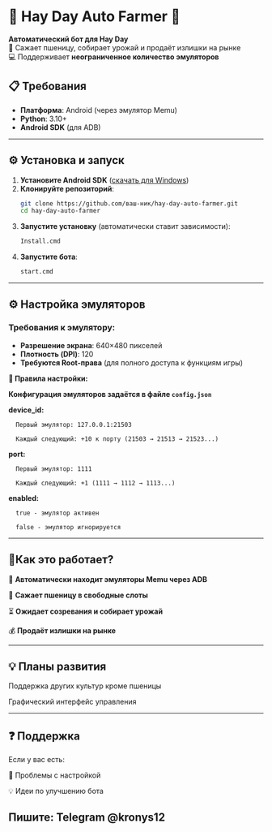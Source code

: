 # 🚜 Hay Day Auto Farmer 🤖

**Автоматический бот для Hay Day**  
🌾 Сажает пшеницу, собирает урожай и продаёт излишки на рынке  
💻 Поддерживает **неограниченное количество эмуляторов**  


## 📋 Требования
- **Платформа**: Android (через эмулятор Memu)  
- **Python**: 3.10+  
- **Android SDK** (для ADB)  

---

## ⚙️ Установка и запуск  

1. **Установите Android SDK** ([скачать для Windows](https://developer.android.com/tools/releases/platform-tools?hl=ru))  
2. **Клонируйте репозиторий**:  
   ```bash
   git clone https://github.com/ваш-ник/hay-day-auto-farmer.git
   cd hay-day-auto-farmer
3. **Запустите установку** (автоматически ставит зависимости):
   ```bash
   Install.cmd
5. **Запустите бота**:
   ```bash
   start.cmd
   
---

## ⚙️ Настройка эмуляторов

### Требования к эмулятору:
- **Разрешение экрана**: 640×480 пикселей
- **Плотность (DPI)**: 120
- **Требуются Root-права** (для полного доступа к функциям игры)


**📌 Правила настройки:**

**Конфигурация эмуляторов задаётся в файле `config.json`**

**device_id:**

      Первый эмулятор: 127.0.0.1:21503

      Каждый следующий: +10 к порту (21503 → 21513 → 21523...)

**port:**

      Первый эмулятор: 1111

      Каждый следующий: +1 (1111 → 1112 → 1113...)

**enabled:**

      true - эмулятор активен

      false - эмулятор игнорируется

---

## 🔧Как это работает?
📌 **Автоматически находит эмуляторы Memu через ADB**

🌱 **Сажает пшеницу в свободные слоты**

⏳ **Ожидает созревания и собирает урожай**

💰 **Продаёт излишки на рынке**

---

## 💡 Планы развития

Поддержка других культур кроме пшеницы

Графический интерфейс управления

---

## ❓ Поддержка
Если у вас есть:

🔧 Проблемы с настройкой

💡 Идеи по улучшению бота

## Пишите: Telegram @kronys12
